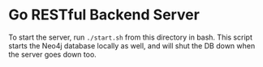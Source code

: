 # Go RESTful Backend Server

To start the server, run `./start.sh` from this directory in bash.
This script starts the Neo4j database locally as well, and will shut the DB down when the server goes down too.

